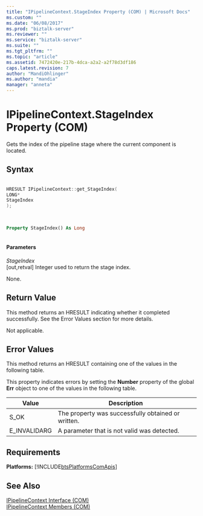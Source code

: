 ```yaml
---
title: "IPipelineContext.StageIndex Property (COM) | Microsoft Docs"
ms.custom: ""
ms.date: "06/08/2017"
ms.prod: "biztalk-server"
ms.reviewer: ""
ms.service: "biztalk-server"
ms.suite: ""
ms.tgt_pltfrm: ""
ms.topic: "article"
ms.assetid: 7472420e-217b-4dca-a2a2-a2f78d3df186
caps.latest.revision: 7
author: "MandiOhlinger"
ms.author: "mandia"
manager: "anneta"
---
```

# IPipelineContext.StageIndex Property (COM)
Gets the index of the pipeline stage where the current component is located.  
  
## Syntax  
  
```cpp  
  
HRESULT IPipelineContext::get_StageIndex(  
LONG*  
StageIndex  
);  
  
```  
  
```vb  
  
Property StageIndex() As Long  
  
```  
  
#### Parameters  
 *StageIndex*  
 [out,retval] Integer used to return the stage index.  
  
 None.  
  
## Return Value  
 This method returns an HRESULT indicating whether it completed successfully. See the Error Values section for more details.  
  
 Not applicable.  
  
## Error Values  
 This method returns an HRESULT containing one of the values in the following table.  
  
 This property indicates errors by setting the **Number** property of the global **Err** object to one of the values in the following table.  
  
|Value|Description|  
|-----------|-----------------|  
|S_OK|The property was successfully obtained or written.|  
|E_INVALIDARG|A parameter that is not valid was detected.|  
  
## Requirements  
 **Platforms:**  [!INCLUDE[btsPlatformsComApis](../includes/btsplatformscomapis-md.md)]  
  
## See Also  
 [IPipelineContext Interface (COM)](../core/ipipelinecontext-interface-com.md)   
 [IPipelineContext Members (COM)](../core/ipipelinecontext-members-com.md)